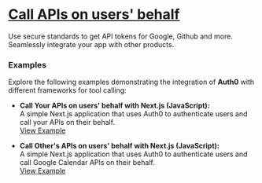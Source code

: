 # [Call APIs on users' behalf](https://auth0.com/ai/docs/call-others-apis-on-users-behalf)

Use secure standards to get API tokens for Google, Github and more. Seamlessly integrate your app with other products.

### Examples

Explore the following examples demonstrating the integration of **Auth0** with different frameworks for tool calling:

- **Call Your APIs on users' behalf with Next.js (JavaScript):**  
   A simple Next.js application that uses Auth0 to authenticate users and call your APIs on their behalf.  
   [View Example](https://github.com/auth0-samples/auth0-ai-samples/tree/main/call-apis-on-users-behalf/your-api-next-js)

- **Call Other's APIs on users' behalf with Next.js (JavaScript):**  
   A simple Next.js application that uses Auth0 to authenticate users and call Google Calendar APIs on their behalf.  
   [View Example](https://github.com/auth0-samples/auth0-ai-samples/tree/main/call-apis-on-users-behalf/others-api-next-js)
